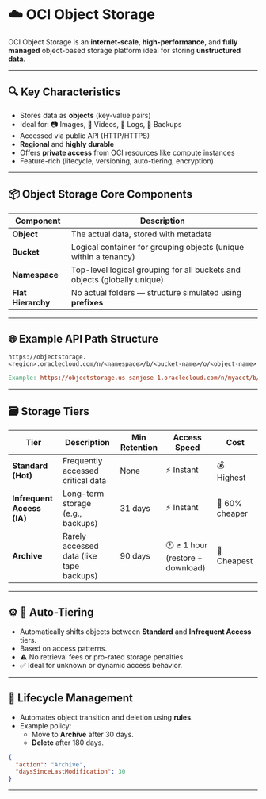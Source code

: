 # ☁️ OCI Object Storage

OCI Object Storage is an **internet-scale**, **high-performance**, and **fully managed** object-based storage platform ideal for storing **unstructured data**.

---

## 🔍 Key Characteristics

- Stores data as **objects** (key-value pairs)
- Ideal for: 📷 Images, 🎥 Videos, 📄 Logs, 📁 Backups
- Accessed via public API (HTTP/HTTPS)
- **Regional** and **highly durable**
- Offers **private access** from OCI resources like compute instances
- Feature-rich (lifecycle, versioning, auto-tiering, encryption)

---

## 📦 Object Storage Core Components

| Component     | Description                                                                 |
|---------------|-----------------------------------------------------------------------------|
| **Object**     | The actual data, stored with metadata                                       |
| **Bucket**     | Logical container for grouping objects (unique within a tenancy)           |
| **Namespace**  | Top-level logical grouping for all buckets and objects (globally unique)   |
| **Flat Hierarchy** | No actual folders — structure simulated using **prefixes**             |

---

## 🌐 Example API Path Structure

`https://objectstorage.<region>.oraclecloud.com/n/<namespace>/b/<bucket-name>/o/<object-name>`

```makefile
Example: https://objectstorage.us-sanjose-1.oraclecloud.com/n/myacct/b/development/o/log.zip
```

---

## 🗃️ Storage Tiers

| Tier                     | Description                                | Min Retention | Access Speed                        | Cost           |
|--------------------------|--------------------------------------------|----------------|-------------------------------------|----------------|
| **Standard (Hot)**       | Frequently accessed critical data          | None           | ⚡ Instant                          | 💰 Highest     |
| **Infrequent Access (IA)** | Long-term storage (e.g., backups)       | 31 days        | ⚡ Instant                          | 💸 60% cheaper |
| **Archive**              | Rarely accessed data (like tape backups)   | 90 days        | 🕐 ≥ 1 hour (restore + download)    | 💸 Cheapest    |

---

## ⚙️ 🔁 Auto-Tiering

- Automatically shifts objects between **Standard** and **Infrequent Access** tiers.
- Based on access patterns.
- ⚠️ No retrieval fees or pro-rated storage penalties.
- ✅ Ideal for unknown or dynamic access behavior.

---

## 🔄 Lifecycle Management

- Automates object transition and deletion using **rules**.
- Example policy:
  - Move to **Archive** after 30 days.
  - **Delete** after 180 days.

```json
{
  "action": "Archive",
  "daysSinceLastModification": 30
}
```

---

